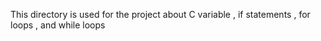 This directory is used for the project about C variable , if statements , for loops , and while loops
